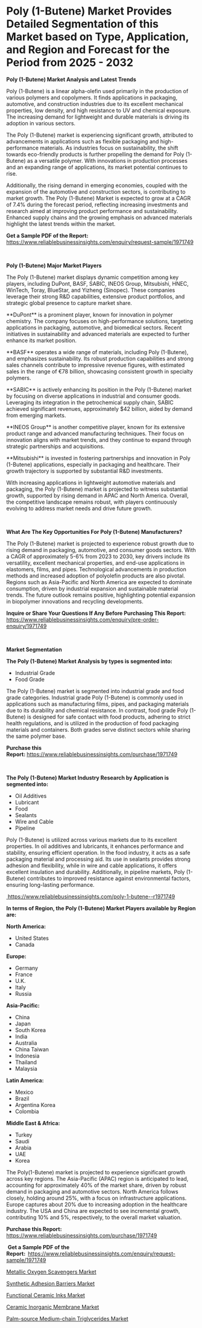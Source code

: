 <p><h1>Poly (1-Butene) Market Provides Detailed Segmentation of this Market based on Type, Application, and Region and Forecast for the Period from 2025 - 2032</h1></p><p><strong>Poly (1-Butene) Market Analysis and Latest Trends</strong></p>
<p><p>Poly (1-Butene) is a linear alpha-olefin used primarily in the production of various polymers and copolymers. It finds applications in packaging, automotive, and construction industries due to its excellent mechanical properties, low density, and high resistance to UV and chemical exposure. The increasing demand for lightweight and durable materials is driving its adoption in various sectors.</p><p>The Poly (1-Butene) market is experiencing significant growth, attributed to advancements in applications such as flexible packaging and high-performance materials. As industries focus on sustainability, the shift towards eco-friendly products is further propelling the demand for Poly (1-Butene) as a versatile polymer. With innovations in production processes and an expanding range of applications, its market potential continues to rise.</p><p>Additionally, the rising demand in emerging economies, coupled with the expansion of the automotive and construction sectors, is contributing to market growth. The Poly (1-Butene) Market is expected to grow at a CAGR of 7.4% during the forecast period, reflecting increasing investments and research aimed at improving product performance and sustainability. Enhanced supply chains and the growing emphasis on advanced materials highlight the latest trends within the market.</p></p>
<p><strong>Get a Sample PDF of the Report:&nbsp;</strong> <a href="https://www.reliablebusinessinsights.com/enquiry/request-sample/1971749?utm_campaign=950&utm_medium=2&utm_source=Github&utm_content=ia&utm_term=04022025&utm_id=poly-1-butene">https://www.reliablebusinessinsights.com/enquiry/request-sample/1971749</a></p>
<p>&nbsp;</p>
<p><strong>Poly (1-Butene) Major Market Players</strong></p>
<p><p>The Poly (1-Butene) market displays dynamic competition among key players, including DuPont, BASF, SABIC, INEOS Group, Mitsubishi, HNEC, WinTech, Toray, BlueStar, and Yizheng (Sinopec). These companies leverage their strong R&D capabilities, extensive product portfolios, and strategic global presence to capture market share.</p><p>**DuPont** is a prominent player, known for innovation in polymer chemistry. The company focuses on high-performance solutions, targeting applications in packaging, automotive, and biomedical sectors. Recent initiatives in sustainability and advanced materials are expected to further enhance its market position.</p><p>**BASF** operates a wide range of materials, including Poly (1-Butene), and emphasizes sustainability. Its robust production capabilities and strong sales channels contribute to impressive revenue figures, with estimated sales in the range of €78 billion, showcasing consistent growth in specialty polymers.</p><p>**SABIC** is actively enhancing its position in the Poly (1-Butene) market by focusing on diverse applications in industrial and consumer goods. Leveraging its integration in the petrochemical supply chain, SABIC achieved significant revenues, approximately $42 billion, aided by demand from emerging markets.</p><p>**INEOS Group** is another competitive player, known for its extensive product range and advanced manufacturing techniques. Their focus on innovation aligns with market trends, and they continue to expand through strategic partnerships and acquisitions.</p><p>**Mitsubishi** is invested in fostering partnerships and innovation in Poly (1-Butene) applications, especially in packaging and healthcare. Their growth trajectory is supported by substantial R&D investments.</p><p>With increasing applications in lightweight automotive materials and packaging, the Poly (1-Butene) market is projected to witness substantial growth, supported by rising demand in APAC and North America. Overall, the competitive landscape remains robust, with players continuously evolving to address market needs and drive future growth.</p></p>
<p>&nbsp;</p>
<p><strong>What Are The Key Opportunities For Poly (1-Butene) Manufacturers?</strong></p>
<p><p>The Poly (1-Butene) market is projected to experience robust growth due to rising demand in packaging, automotive, and consumer goods sectors. With a CAGR of approximately 5-6% from 2023 to 2030, key drivers include its versatility, excellent mechanical properties, and end-use applications in elastomers, films, and pipes. Technological advancements in production methods and increased adoption of polyolefin products are also pivotal. Regions such as Asia-Pacific and North America are expected to dominate consumption, driven by industrial expansion and sustainable material trends. The future outlook remains positive, highlighting potential expansion in biopolymer innovations and recycling developments.</p></p>
<p><strong>Inquire or Share Your Questions If Any Before Purchasing This Report:</strong> <a href="https://www.reliablebusinessinsights.com/enquiry/pre-order-enquiry/1971749?utm_campaign=950&utm_medium=2&utm_source=Github&utm_content=ia&utm_term=04022025&utm_id=poly-1-butene">https://www.reliablebusinessinsights.com/enquiry/pre-order-enquiry/1971749</a></p>
<p>&nbsp;</p>
<p><strong>Market Segmentation</strong></p>
<p><strong>The Poly (1-Butene) Market Analysis by types is segmented into:</strong></p>
<p><ul><li>Industrial Grade</li><li>Food Grade</li></ul></p>
<p><p>The Poly (1-Butene) market is segmented into industrial grade and food grade categories. Industrial grade Poly (1-Butene) is commonly used in applications such as manufacturing films, pipes, and packaging materials due to its durability and chemical resistance. In contrast, food grade Poly (1-Butene) is designed for safe contact with food products, adhering to strict health regulations, and is utilized in the production of food packaging materials and containers. Both grades serve distinct sectors while sharing the same polymer base.</p></p>
<p><strong>Purchase this Report:&nbsp;</strong><a href="https://www.reliablebusinessinsights.com/purchase/1971749?utm_campaign=950&utm_medium=2&utm_source=Github&utm_content=ia&utm_term=04022025&utm_id=poly-1-butene">https://www.reliablebusinessinsights.com/purchase/1971749</a></p>
<p>&nbsp;</p>
<p><strong>The Poly (1-Butene) Market Industry Research by Application is segmented into:</strong></p>
<p><ul><li>Oil Additives</li><li>Lubricant</li><li>Food</li><li>Sealants</li><li>Wire and Cable</li><li>Pipeline</li></ul></p>
<p><p>Poly (1-Butene) is utilized across various markets due to its excellent properties. In oil additives and lubricants, it enhances performance and stability, ensuring efficient operation. In the food industry, it acts as a safe packaging material and processing aid. Its use in sealants provides strong adhesion and flexibility, while in wire and cable applications, it offers excellent insulation and durability. Additionally, in pipeline markets, Poly (1-Butene) contributes to improved resistance against environmental factors, ensuring long-lasting performance.</p></p>
<p><a href="https://www.reliablebusinessinsights.com/poly-1-butene--r1971749?utm_campaign=950&utm_medium=2&utm_source=Github&utm_content=ia&utm_term=04022025&utm_id=poly-1-butene">&nbsp;https://www.reliablebusinessinsights.com/poly-1-butene--r1971749</a></p>
<p><strong>In terms of Region, the Poly (1-Butene) Market Players available by Region are:</strong></p>
<p>
    <p> <strong> North America: </strong>
        <ul>
            <li>United States</li>
            <li>Canada</li>
        </ul>
        </p> 
    <p> <strong> Europe: </strong>
        <ul>
            <li>Germany</li>
            <li>France</li>
            <li>U.K.</li>
            <li>Italy</li>
            <li>Russia</li>
        </ul>
        </p> 
    <p> <strong> Asia-Pacific: </strong>
        <ul>
            <li>China</li>
            <li>Japan</li>
            <li>South Korea</li>
            <li>India</li>
            <li>Australia</li>
            <li>China Taiwan</li>
            <li>Indonesia</li>
            <li>Thailand</li>
            <li>Malaysia</li>
        </ul>
        </p> 
    <p> <strong> Latin America: </strong>
        <ul>
            <li>Mexico</li>
            <li>Brazil</li>
            <li>Argentina Korea</li>
            <li>Colombia</li>
        </ul>
        </p> 
    <p> <strong> Middle East & Africa: </strong>
        <ul>
            <li>Turkey</li>
            <li>Saudi</li>
            <li>Arabia</li>
            <li>UAE</li>
            <li>Korea</li>
        </ul>
    </p>
    </p>
<p><p>The Poly(1-Butene) market is projected to experience significant growth across key regions. The Asia-Pacific (APAC) region is anticipated to lead, accounting for approximately 40% of the market share, driven by robust demand in packaging and automotive sectors. North America follows closely, holding around 25%, with a focus on infrastructure applications. Europe captures about 20% due to increasing adoption in the healthcare industry. The USA and China are expected to see incremental growth, contributing 10% and 5%, respectively, to the overall market valuation.</p></p>
<p><strong>Purchase this Report: </strong><a href="https://www.reliablebusinessinsights.com/purchase/1971749?utm_campaign=950&utm_medium=2&utm_source=Github&utm_content=ia&utm_term=04022025&utm_id=poly-1-butene">https://www.reliablebusinessinsights.com/purchase/1971749</a></p>
<p>&nbsp;<strong>Get a Sample PDF of the Report:&nbsp;&nbsp;</strong><a href="https://www.reliablebusinessinsights.com/enquiry/request-sample/1971749?utm_campaign=950&utm_medium=2&utm_source=Github&utm_content=ia&utm_term=04022025&utm_id=poly-1-butene">https://www.reliablebusinessinsights.com/enquiry/request-sample/1971749</a></p>
<p><strong></strong></p>
<p><p><a href="https://github.com/kimberjam0i/Market-Research-Report-List-1/blob/main/metallic-oxygen-scavengers-market.md?utm_campaign=950&utm_medium=2&utm_source=Github&utm_content=ia&utm_term=04022025&utm_id=poly-1-butene">Metallic Oxygen Scavengers Market</a></p><p><a href="https://github.com/rosalinebhakta48/Market-Research-Report-List-1/blob/main/synthetic-adhesion-barriers-market.md?utm_campaign=950&utm_medium=2&utm_source=Github&utm_content=ia&utm_term=04022025&utm_id=poly-1-butene">Synthetic Adhesion Barriers Market</a></p><p><a href="https://github.com/nathaliehurles7142/Market-Research-Report-List-1/blob/main/functional-ceramic-inks-market.md?utm_campaign=950&utm_medium=2&utm_source=Github&utm_content=ia&utm_term=04022025&utm_id=poly-1-butene">Functional Ceramic Inks Market</a></p><p><a href="https://github.com/ElviraLeka1962/Market-Research-Report-List-1/blob/main/ceramic-inorganic-membrane-market.md?utm_campaign=950&utm_medium=2&utm_source=Github&utm_content=ia&utm_term=04022025&utm_id=poly-1-butene">Ceramic Inorganic Membrane Market</a></p><p><a href="https://github.com/darenph8er/Market-Research-Report-List-1/blob/main/palm-source-medium-chain-triglycerides-market.md?utm_campaign=950&utm_medium=2&utm_source=Github&utm_content=ia&utm_term=04022025&utm_id=poly-1-butene">Palm-source Medium-chain Triglycerides Market</a></p></p>